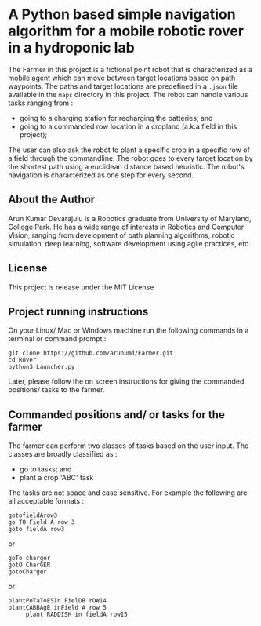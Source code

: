 # A Python based simple navigation algorithm for a mobile robotic rover in a hydroponic lab

The Farmer in this project is a fictional point robot that is characterized as a mobile agent which can move between target
locations based on path waypoints. The paths and target locations are predefined in a `.json` file available in the `maps`
directory in this project. The robot can handle various tasks ranging from :
- going to a charging station for recharging the batteries; and
- going to a commanded row location in a cropland (a.k.a field in this project);

The user can also ask the robot to plant a specific crop in a specific row of a field through the commandline. The robot goes
to every target location by the shortest path using a euclidean distance based heuristic. The robot's navigation is characterized
as one step for every second.

## About the Author

Arun Kumar Devarajulu is a Robotics graduate from University of Maryland, College Park. He has a wide range of interests in
Robotics and Computer Vision, ranging from development of path planning algorithms, robotic simulation, deep learning,
software development using agile practices, etc.

## License

This project is release under the MIT License

## Project running instructions

On your Linux/ Mac or Windows machine run the following commands in a terminal or command prompt :
```
git clone https://github.com/arunumd/Farmer.git
cd Rover
python3 Launcher.py
```

Later, please follow the on screen instructions for giving the commanded positions/ tasks to the farmer.

## Commanded positions and/ or tasks for the farmer

The farmer can perform two classes of tasks based on the user input. The classes are broadly classified as :
- go to tasks; and
- plant a crop 'ABC' task

The tasks are not space and case sensitive. For example the following are all acceptable formats :
```
gotofieldArow3
go TO Field A row 3
goto fieldA row3
```

or

```
goTo charger
gotO CharGER
gotoCharger
```

or

```
plantPoTaToESIn FielDB rOW14
plantCABBAgE inField A row 5
     plant RADDISH in fieldA row15
```
